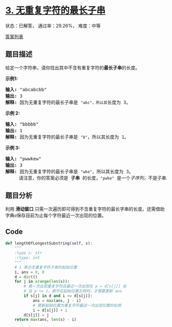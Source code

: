 # [3. 无重复字符的最长子串](https://leetcode-cn.com/problems/longest-substring-without-repeating-characters)

状态：已解答， 通过率：29.26%， 难度：中等

[答案列表](Solutions/answer_list.md)

## 题目描述
给定一个字符串，请你找出其中不含有重复字符的**最长子串**的长度。

**示例1:**

<pre><strong>输入: </strong>&quot;abcabcbb&quot;
<strong>输出: </strong>3 
<strong>解释:</strong> 因为无重复字符的最长子串是 <code>&quot;abc&quot;，所以其</code>长度为 3。
</pre>

**示例 2:**

<pre><strong>输入: </strong>&quot;bbbbb&quot;
<strong>输出: </strong>1
<strong>解释: </strong>因为无重复字符的最长子串是 <code>&quot;b&quot;</code>，所以其长度为 1。
</pre>

**示例 3:**

<pre><strong>输入: </strong>&quot;pwwkew&quot;
<strong>输出: </strong>3
<strong>解释: </strong>因为无重复字符的最长子串是&nbsp;<code>&quot;wke&quot;</code>，所以其长度为 3。
&nbsp;    请注意，你的答案必须是 <strong>子串 </strong>的长度，<code>&quot;pwke&quot;</code>&nbsp;是一个<em>子序列，</em>不是子串。
</pre>


## 题目分析
利用 **滑动窗口**
只需一次遍历即可得到不含重复字符的最长字串的长度。还需借助字典`d`保存目前为止每个字符最近一次出现的位置。


## Code
```python
def lengthOfLongestSubstring(self, s):
    """
    :type s: str
    :rtype: int
    """
    # i 表示无重复字符子串的起始位置
    i, ans = 0, 0
    d = dict()
    for j in xrange(len(s)):
        # 第一次出现重复字符且最近一次出现在 p = d[s[j]] 处
        # 且 p >= i，即不在起始位置左侧时，才需要更新 ans
        if s[j] in d and i <= d[s[j]]:
            ans = max(ans, j - i)
            # 更新起始位置为重复字符最近一次出现位置的右侧
            i = d[s[j]] + 1
        d[s[j]] = j
    return max(ans, len(s) - i)
```

